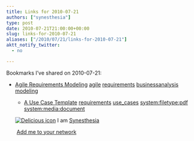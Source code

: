 ```yaml
---
title: Links for 2010-07-21
authors: ["synesthesia"]
type: post
date: 2010-07-21T21:00:00+00:00
slug: links-for-2010-07-21 
aliases: ["/2010/07/21/links-for-2010-07-21"]
aktt_notify_twitter:
  - no

---
```

Bookmarks I&#8217;ve shared on 2010-07-21:

  * [Agile Requirements Modeling][1] 
    [agile][2] [requirements][3] [businessanalysis][4] [modeling][5] </li> 
    
      * [A Use Case Template][6] 
        [requirements][3] [use_cases][7] [system:filetype:pdf][8] [system:media:document][9] </li> </ul> 
        
        <p class="deliciouslink">
          <a href="https://del.icio.us/synesthesia" title="See all my bookmarks on del.icio.us"><img src="https://www.synesthesia.co.uk/images/deliciousicon.jpg" alt="Delicious icon" /></a>&nbsp;I am <a href="https://del.icio.us/synesthesia" title="See all my bookmarks on del.icio.us">Synesthesia</a>
        </p>
        
        <p class="deliciouslink">
          <a href="https://del.icio.us/network?add=synesthesia" title="Add me to your del.icio.us network"><img src="https://www.synesthesia.co.uk/images/add.gif" alt="" /></a>&nbsp;<a href="https://del.icio.us/network?add=synesthesia" title="Add me to your del.icio.us network">Add me to your network</a>
        </p>

 [1]: https://www.agilemodeling.com/essays/agileRequirements.htm
 [2]: https://delicious.com/synesthesia/agile
 [3]: https://delicious.com/synesthesia/requirements
 [4]: https://delicious.com/synesthesia/businessanalysis
 [5]: https://delicious.com/synesthesia/modeling
 [6]: https://www.bredemeyer.com/pdf_files/use_case.pdf
 [7]: https://delicious.com/synesthesia/use_cases
 [8]: https://delicious.com/synesthesia/system%3Afiletype%3Apdf
 [9]: https://delicious.com/synesthesia/system%3Amedia%3Adocument